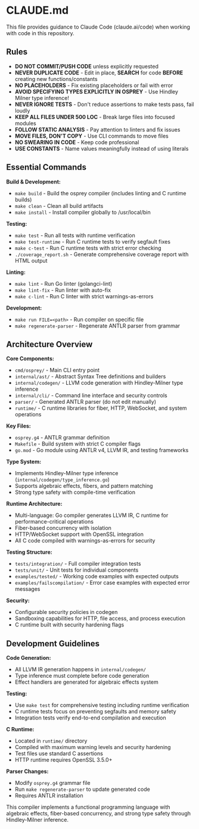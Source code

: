 # CLAUDE.md

This file provides guidance to Claude Code (claude.ai/code) when working with code in this repository.

## Rules

- **DO NOT COMMIT/PUSH CODE** unless explicitly requested
- **NEVER DUPLICATE CODE** - Edit in place, **SEARCH** for code **BEFORE** creating new functions/constants
- **NO PLACEHOLDERS** - Fix existing placeholders or fail with error
- **AVOID SPECIFYING TYPES EXPLICITLY IN OSPREY** - Use Hindley Milner type inference!
- **NEVER IGNORE TESTS** - Don't reduce assertions to make tests pass, fail loudly
- **KEEP ALL FILES UNDER 500 LOC** - Break large files into focused modules  
- **FOLLOW STATIC ANALYSIS** - Pay attention to linters and fix issues
- **MOVE FILES, DON'T COPY** - Use CLI commands to move files
- **NO SWEARING IN CODE** - Keep code professional
- **USE CONSTANTS** - Name values meaningfully instead of using literals

## Essential Commands

**Build & Development:**
- `make build` - Build the osprey compiler (includes linting and C runtime builds)
- `make clean` - Clean all build artifacts
- `make install` - Install compiler globally to /usr/local/bin

**Testing:**
- `make test` - Run all tests with runtime verification
- `make test-runtime` - Run C runtime tests to verify segfault fixes
- `make c-test` - Run C runtime tests with strict error checking
- `./coverage_report.sh` - Generate comprehensive coverage report with HTML output

**Linting:**
- `make lint` - Run Go linter (golangci-lint)
- `make lint-fix` - Run linter with auto-fix
- `make c-lint` - Run C linter with strict warnings-as-errors

**Development:**
- `make run FILE=<path>` - Run compiler on specific file
- `make regenerate-parser` - Regenerate ANTLR parser from grammar

## Architecture Overview

**Core Components:**
- `cmd/osprey/` - Main CLI entry point
- `internal/ast/` - Abstract Syntax Tree definitions and builders
- `internal/codegen/` - LLVM code generation with Hindley-Milner type inference
- `internal/cli/` - Command line interface and security controls
- `parser/` - Generated ANTLR parser (do not edit manually)
- `runtime/` - C runtime libraries for fiber, HTTP, WebSocket, and system operations

**Key Files:**
- `osprey.g4` - ANTLR grammar definition
- `Makefile` - Build system with strict C compiler flags
- `go.mod` - Go module using ANTLR v4, LLVM IR, and testing frameworks

**Type System:**
- Implements Hindley-Milner type inference (`internal/codegen/type_inference.go`)
- Supports algebraic effects, fibers, and pattern matching
- Strong type safety with compile-time verification

**Runtime Architecture:**
- Multi-language: Go compiler generates LLVM IR, C runtime for performance-critical operations
- Fiber-based concurrency with isolation
- HTTP/WebSocket support with OpenSSL integration
- All C code compiled with warnings-as-errors for security

**Testing Structure:**
- `tests/integration/` - Full compiler integration tests
- `tests/unit/` - Unit tests for individual components
- `examples/tested/` - Working code examples with expected outputs
- `examples/failscompilation/` - Error case examples with expected error messages

**Security:**
- Configurable security policies in codegen
- Sandboxing capabilities for HTTP, file access, and process execution
- C runtime built with security hardening flags

## Development Guidelines

**Code Generation:**
- All LLVM IR generation happens in `internal/codegen/`
- Type inference must complete before code generation
- Effect handlers are generated for algebraic effects system

**Testing:**
- Use `make test` for comprehensive testing including runtime verification
- C runtime tests focus on preventing segfaults and memory safety
- Integration tests verify end-to-end compilation and execution

**C Runtime:**
- Located in `runtime/` directory
- Compiled with maximum warning levels and security hardening
- Test files use standard C assertions
- HTTP runtime requires OpenSSL 3.5.0+

**Parser Changes:**
- Modify `osprey.g4` grammar file
- Run `make regenerate-parser` to update generated code
- Requires ANTLR installation

This compiler implements a functional programming language with algebraic effects, fiber-based concurrency, and strong type safety through Hindley-Milner inference.